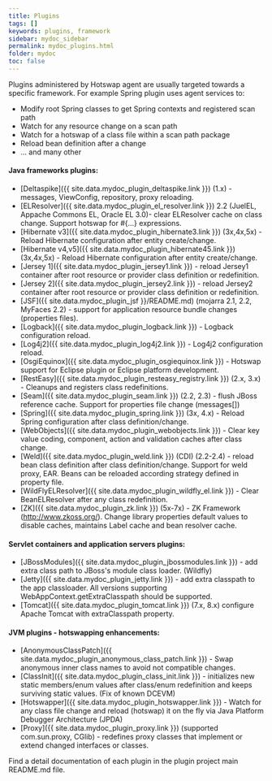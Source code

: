 ```yaml
---
title: Plugins
tags: []
keywords: plugins, framework
sidebar: mydoc_sidebar
permalink: mydoc_plugins.html
folder: mydoc
toc: false
---
```

Plugins administered by Hotswap agent are usually targeted towards a specific framework. For example Spring plugin
uses agent services to:

* Modify root Spring classes to get Spring contexts and registered scan path
* Watch for any resource change on a scan path
* Watch for a hotswap of a class file within a scan path package
* Reload bean definition after a change
* ... and many other

#### Java frameworks plugins:

* [Deltaspike]({{ site.data.mydoc_plugin_deltaspike.link }}) (1.x) - messages, ViewConfig, repository, proxy reloading.
* [ELResolver]({{ site.data.mydoc_plugin_el_resolver.link }}) 2.2 (JuelEL, Appache Commons EL, Oracle EL 3.0)- clear ELResolver cache on class change. Support hotswap for #{...} expressions.
* [Hibernate v3]({{ site.data.mydoc_plugin_hibernate3.link }}) (3x,4x,5x) - Reload Hibernate configuration after entity create/change.
* [Hibernate v4,v5]({{ site.data.mydoc_plugin_hibernate45.link }}) (3x,4x,5x) - Reload Hibernate configuration after entity create/change.
* [Jersey 1]({{ site.data.mydoc_plugin_jersey1.link }}) - reload Jersey1 container after root resource or provider class definition or redefinition.
* [Jersey 2]({{ site.data.mydoc_plugin_jersey2.link }}) - reload Jersey2 container after root resource or provider class definition or redefinition.
* [JSF]({{ site.data.mydoc_plugin_jsf }}/README.md) (mojarra 2.1, 2.2, MyFaces 2.2) - support for application resource bundle changes (properties files).
* [Logback]({{ site.data.mydoc_plugin_logback.link }}) - Logback configuration reload.
* [Log4j2]({{ site.data.mydoc_plugin_log4j2.link }}) - Log4j2 configuration reload.
* [OsgiEquinox]({{ site.data.mydoc_plugin_osgiequinox.link }}) - Hotswap support for Eclipse plugin or Eclipse platform development.
* [RestEasy]({{ site.data.mydoc_plugin_resteasy_registry.link }}) (2.x, 3.x) - Cleanups and registers class redefinitions.
* [Seam]({{ site.data.mydoc_plugin_seam.link }}) (2.2, 2.3) - flush JBoss reference cache. Support for properties file change (messages[])
* [Spring]({{ site.data.mydoc_plugin_spring.link }}) (3x, 4.x) - Reload Spring configuration after class definition/change.
* [WebObjects]({{ site.data.mydoc_plugin_webobjects.link }}) - Clear key value coding, component, action and validation caches after class change.
* [Weld]({{ site.data.mydoc_plugin_weld.link }}) (CDI) (2.2-2.4) - reload bean class definition after class definition/change. Support for weld proxy, EAR. Beans can be reloaded according strategy defined in property file.
* [WildFlyELResolver]({{ site.data.mydoc_plugin_wildfly_el.link }}) - Clear BeanELResolver after any class redefinition.
* [ZK]({{ site.data.mydoc_plugin_zk.link }}) (5x-7x) - ZK Framework (http://www.zkoss.org/). Change library properties default values to disable caches, maintains Label cache and bean resolver cache.

#### Servlet containers and application servers plugins:

* [JBossModules]({{ site.data.mydoc_plugin_jbossmodules.link }}) - add extra class path to JBoss's module class loader. (Wildfly)
* [Jetty]({{ site.data.mydoc_plugin_jetty.link }}) - add extra classpath to the app classloader. All versions supporting WebAppContext.getExtraClasspath should be supported.
* [Tomcat]({{ site.data.mydoc_plugin_tomcat.link }}) (7.x, 8.x) configure Apache Tomcat with extraClasspath property.

#### JVM plugins - hotswapping enhancements:

* [AnonymousClassPatch]({{ site.data.mydoc_plugin_anonymous_class_patch.link }}) - Swap anonymous inner class names to avoid not compatible changes.
* [ClassInit]({{ site.data.mydoc_plugin_class_init.link }}) - initializes new static members/enum values after class/enum redefinition and keeps surviving static values. (Fix of known DCEVM)
* [Hotswapper]({{ site.data.mydoc_plugin_hotswapper.link }}) - Watch for any class file change and reload (hotswap) it on the fly via Java Platform Debugger Architecture (JPDA)
* [Proxy]({{ site.data.mydoc_plugin_proxy.link }}) (supported com.sun.proxy, CGlib) - redefines proxy classes that implement or extend changed interfaces or classes.

Find a detail documentation of each plugin in the plugin project main README.md file.
